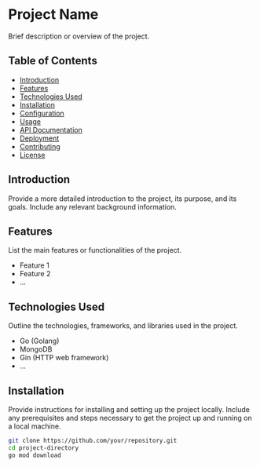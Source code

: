 # Project Name

Brief description or overview of the project.

## Table of Contents

- [Introduction](#introduction)
- [Features](#features)
- [Technologies Used](#technologies-used)
- [Installation](#installation)
- [Configuration](#configuration)
- [Usage](#usage)
- [API Documentation](#api-documentation)
- [Deployment](#deployment)
- [Contributing](#contributing)
- [License](#license)

## Introduction

Provide a more detailed introduction to the project, its purpose, and its goals. Include any relevant background information.

## Features

List the main features or functionalities of the project.

- Feature 1
- Feature 2
- ...

## Technologies Used

Outline the technologies, frameworks, and libraries used in the project.

- Go (Golang)
- MongoDB
- Gin (HTTP web framework)
- ...

## Installation

Provide instructions for installing and setting up the project locally. Include any prerequisites and steps necessary to get the project up and running on a local machine.

```sh
git clone https://github.com/your/repository.git
cd project-directory
go mod download

